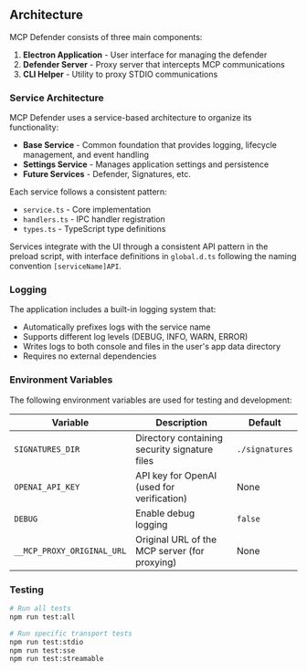 ## Architecture

MCP Defender consists of three main components:

1. **Electron Application** - User interface for managing the defender
2. **Defender Server** - Proxy server that intercepts MCP communications
3. **CLI Helper** - Utility to proxy STDIO communications

### Service Architecture

MCP Defender uses a service-based architecture to organize its functionality:

- **Base Service** - Common foundation that provides logging, lifecycle management, and event handling
- **Settings Service** - Manages application settings and persistence
- **Future Services** - Defender, Signatures, etc.

Each service follows a consistent pattern:
- `service.ts` - Core implementation
- `handlers.ts` - IPC handler registration
- `types.ts` - TypeScript type definitions

Services integrate with the UI through a consistent API pattern in the preload script,
with interface definitions in `global.d.ts` following the naming convention `[serviceName]API`.

### Logging

The application includes a built-in logging system that:
- Automatically prefixes logs with the service name
- Supports different log levels (DEBUG, INFO, WARN, ERROR)
- Writes logs to both console and files in the user's app data directory
- Requires no external dependencies

### Environment Variables

The following environment variables are used for testing and development:

| Variable | Description | Default |
|----------|-------------|---------|
| `SIGNATURES_DIR` | Directory containing security signature files | `./signatures` |
| `OPENAI_API_KEY` | API key for OpenAI (used for verification) | None |
| `DEBUG` | Enable debug logging | `false` |
| `__MCP_PROXY_ORIGINAL_URL` | Original URL of the MCP server (for proxying) | None |

### Testing

```bash
# Run all tests
npm run test:all

# Run specific transport tests
npm run test:stdio
npm run test:sse
npm run test:streamable
```